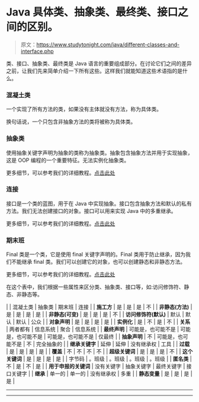 # Java 具体类、抽象类、最终类、接口之间的区别。

> 原文：<https://www.studytonight.com/java/different-classes-and-interface.php>

类、接口、抽象类、最终类是 Java 语言的重要组成部分。在讨论它们之间的差异之前，让我们先来简单介绍一下所有这些。这样我们就能知道这些术语指的是什么。

### 混凝土类

一个实现了所有方法的类，如果没有主体就没有方法，称为具体类。

换句话说，一个只包含非抽象方法的类将被称为具体类。

### 抽象类

使用抽象关键字声明为抽象的类称为抽象类。抽象包含抽象方法并用于实现抽象，这是 OOP 编程的一个重要特征。无法实例化抽象类。

更多细节，可以参考我们的详细教程。[点击此处](https://www.studytonight.com/java/abstract-class.php)

### 连接

接口是一个类的蓝图，用于在 Java 中实现抽象。接口包含抽象方法和默认的私有方法。我们无法创建接口的对象。接口可以用来实现 Java 中的多重继承。

更多细节，可以参考我们的详细教程。[点击此处](https://www.studytonight.com/java/java-interface.php)

### 期末班

Final 类是一个类，它是使用 final 关键字声明的。Final 类用于防止继承，因为我们不能继承 final 类。我们可以创建它的对象，也可以创建静态和非静态方法。

更多细节，可以参考我们的详细教程。[点击此处](https://www.studytonight.com/java/final-in-java.php)

在这个表中，我们根据一些属性来区分类、抽象类、接口等，如:访问修饰符、静态、非静态等。

|  | 混凝土类 | 抽象类 | 期末班 | 连接 |
| **施工方** | 是 | 是 | 是 | 不 |
| **非静态(方法)** | 是 | 是 | 是 | 是 |
| **非静态(可变)** | 是 | 是 | 是 | 不 |
| **访问修饰符(默认)** | 默认 | 默认 | 默认 | 公众 |
| **对象声明** | 是 | 是 | 是 | 是 |
| **实例化** | 是 | 不 | 是 | 不 |
| **关系** | 两者都有 | 信息系统 | 聚合 | 信息系统 |
| **最终声明** | 可能是，也可能不是 | 可能是，也可能不是 | 可能是，也可能不是 | 仅最终 |
| **抽象声明** | 不 | 可能是，也可能不是 | 不 | 完全抽象的 |
| **继承关键字** | 延伸 | 延伸 | 没有继承权 | 工具 |
| **过载** | 是 | 是 | 是 | 是 |
| **覆盖** | 不 | 不 | 不 | 不 |
| **超级关键词** | 是 | 是 | 是 | 不 |
| **这个关键词** | 是 | 是 | 是 | 是 |
| 字节码 | 。班级 | 。班级 | 。班级 | 。班级 |
| **匿名类** | 不 | 是 | 不 | 是 |
| **用于申报的关键词** | 没有关键字 | 抽象关键字 | 最终关键字 | 接口关键字 |
| **继承** | 单一的 | 单一的 | 没有继承权 | 多重 |
| **静态变量** | 是 | 是 | 是 | 是 |

* * *

* * *